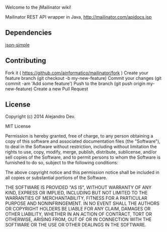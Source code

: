 Welcome to the jMailinator wiki!

Mailinator REST API wrapper in Java, http://mailinator.com/apidocs.jsp

## Dependencies

[json-simple](https://code.google.com/p/json-simple/)

## Contributing

Fork it ( https://github.com/ainformatico/mailinator/fork )
Create your feature branch (git checkout -b my-new-feature)
Commit your changes (git commit -am 'Add some feature')
Push to the branch (git push origin my-new-feature)
Create a new Pull Request

## License

Copyright (c) 2014 Alejandro Dev.

MIT License

Permission is hereby granted, free of charge, to any person obtaining a copy of this software and associated documentation files (the "Software"), to deal in the Software without restriction, including without limitation the rights to use, copy, modify, merge, publish, distribute, sublicense, and/or sell copies of the Software, and to permit persons to whom the Software is furnished to do so, subject to the following conditions:

The above copyright notice and this permission notice shall be included in all copies or substantial portions of the Software.

THE SOFTWARE IS PROVIDED "AS IS", WITHOUT WARRANTY OF ANY KIND, EXPRESS OR IMPLIED, INCLUDING BUT NOT LIMITED TO THE WARRANTIES OF MERCHANTABILITY, FITNESS FOR A PARTICULAR PURPOSE AND NONINFRINGEMENT. IN NO EVENT SHALL THE AUTHORS OR COPYRIGHT HOLDERS BE LIABLE FOR ANY CLAIM, DAMAGES OR OTHER LIABILITY, WHETHER IN AN ACTION OF CONTRACT, TORT OR OTHERWISE, ARISING FROM, OUT OF OR IN CONNECTION WITH THE SOFTWARE OR THE USE OR OTHER DEALINGS IN THE SOFTWARE.
